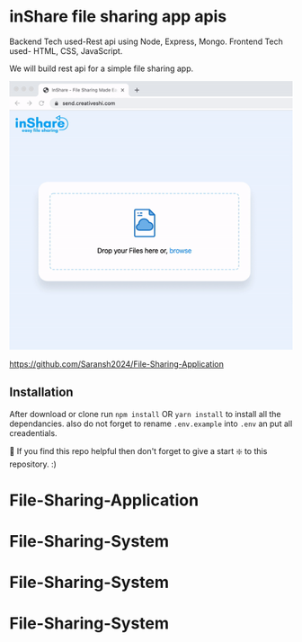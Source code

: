 # inShare file sharing app apis

Backend Tech used-Rest api using Node, Express, Mongo.
Frontend Tech used- HTML, CSS, JavaScript.

We will build rest api for a simple file sharing app. 

![demo gif](https://github.com/ShivamJoker/GIF-Demos/raw/master/inshare%20demo.gif)


https://github.com/Saransh2024/File-Sharing-Application


## Installation 
After download or clone run `npm install` OR `yarn install` to install all the dependancies.
also do not forget to rename `.env.example` into `.env` an put all creadentials.

🙏 If you find this repo helpful then don't forget to give a start ❇️ to this repository. :)
# File-Sharing-Application
# File-Sharing-System
# File-Sharing-System
# File-Sharing-System
